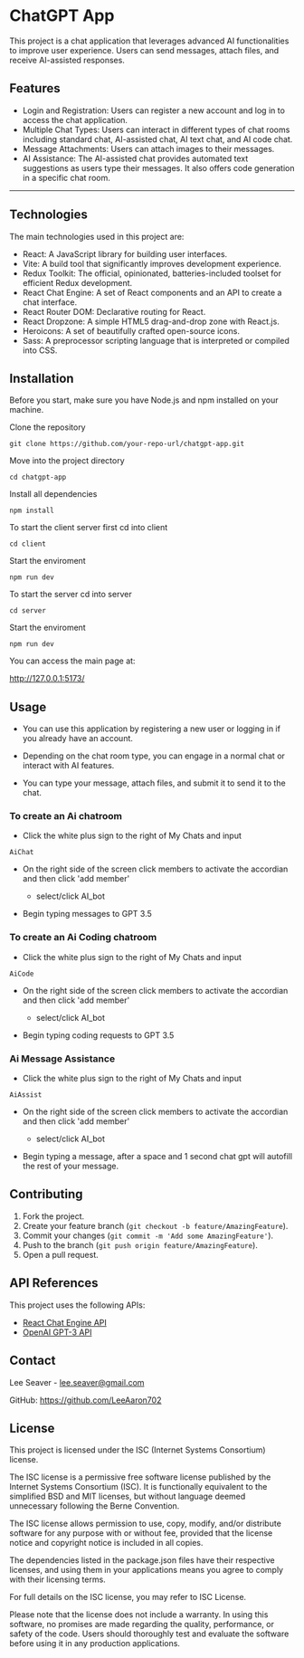 # ChatGPT App
This project is a chat application that leverages advanced AI functionalities to improve user experience. Users can send messages, attach files, and receive AI-assisted responses.

## Features
- Login and Registration: Users can register a new account and log in to access the chat application.
- Multiple Chat Types: Users can interact in different types of chat rooms including standard chat, AI-assisted chat, AI text chat, and AI code chat.
- Message Attachments: Users can attach images to their messages.
- AI Assistance: The AI-assisted chat provides automated text suggestions as users type their messages. It also offers code generation in a specific chat room.

------

## Technologies
The main technologies used in this project are:

- React: A JavaScript library for building user interfaces.
- Vite: A build tool that significantly improves development experience.
- Redux Toolkit: The official, opinionated, batteries-included toolset for efficient Redux development.
- React Chat Engine: A set of React components and an API to create a chat interface.
- React Router DOM: Declarative routing for React.
- React Dropzone: A simple HTML5 drag-and-drop zone with React.js.
- Heroicons: A set of beautifully crafted open-source icons.
- Sass: A preprocessor scripting language that is interpreted or compiled into CSS.

## Installation
Before you start, make sure you have Node.js and npm installed on your machine.

Clone the repository

```
git clone https://github.com/your-repo-url/chatgpt-app.git
```

Move into the project directory
```
cd chatgpt-app
```
Install all dependencies
```
npm install
```
To start the client server first cd into client 
```
cd client
```
Start the enviroment
```
npm run dev
```
To start the server cd into server 
```
cd server
```
Start the enviroment
```
npm run dev
```
You can access the main page at:

http://127.0.0.1:5173/


## Usage
- You can use this application by registering a new user or logging in if you already have an account. 

- Depending on the chat room type, you can engage in a normal chat or interact with AI features. 

- You can type your message, attach files, and submit it to send it to the chat. 

### To create an Ai chatroom
- Click the white plus sign to the right of My Chats and input 
```
AiChat
```
- On the right side of the screen click members to activate the accordian and then click 'add member' 

    - select/click AI_bot

- Begin typing messages to GPT 3.5

### To create an Ai Coding chatroom
- Click the white plus sign to the right of My Chats and input 
```
AiCode
```
- On the right side of the screen click members to activate the accordian and then click 'add member' 

    - select/click AI_bot

- Begin typing coding requests to GPT 3.5

### Ai Message Assistance 
- Click the white plus sign to the right of My Chats and input 
```
AiAssist
```
- On the right side of the screen click members to activate the accordian and then click 'add member' 

    - select/click AI_bot

- Begin typing a message, after a space and 1 second chat gpt will autofill the rest of your message.



## Contributing

1. Fork the project.
2. Create your feature branch (`git checkout -b feature/AmazingFeature`).
3. Commit your changes (`git commit -m 'Add some AmazingFeature'`).
4. Push to the branch (`git push origin feature/AmazingFeature`).
5. Open a pull request.

## API References

This project uses the following APIs:

- [React Chat Engine API](https://docs.chatengine.io/)
- [OpenAI GPT-3 API](https://beta.openai.com/docs/)

## Contact

Lee Seaver - lee.seaver@gmail.com

GitHub: https://github.com/LeeAaron702


## License
This project is licensed under the ISC (Internet Systems Consortium) license.

The ISC license is a permissive free software license published by the Internet Systems Consortium (ISC). It is functionally equivalent to the simplified BSD and MIT licenses, but without language deemed unnecessary following the Berne Convention.

The ISC license allows permission to use, copy, modify, and/or distribute software for any purpose with or without fee, provided that the license notice and copyright notice is included in all copies.

The dependencies listed in the package.json files have their respective licenses, and using them in your applications means you agree to comply with their licensing terms.

For full details on the ISC license, you may refer to ISC License.

Please note that the license does not include a warranty. In using this software, no promises are made regarding the quality, performance, or safety of the code. Users should thoroughly test and evaluate the software before using it in any production applications.